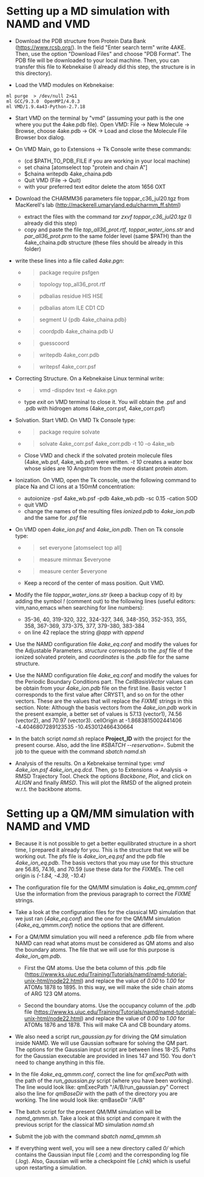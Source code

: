 # Setting up a MD simulation with NAMD and VMD 

- Download the PDB structure from Protein Data Bank (https://www.rcsb.org/). 
  In the field "Enter search term" write  4AKE. Then, use the option "Download Files"
  and choose "PDB Format". The PDB file will be downloaded to your local machine.
  Then, you can transfer this file to Kebnekaise (I already did this step, the structure
  is in this directory).

- Load the VMD modules on Kebnekaise:

```
ml purge  > /dev/null 2>&1
ml GCC/9.3.0  OpenMPI/4.0.3 
ml VMD/1.9.4a43-Python-2.7.18
```

- Start VMD on the terminal by "vmd" (assuming your path is the one where you put the 4ake.pdb file).
Open VMD:  File -> New Molecule -> Browse, choose 4ake.pdb -> OK -> Load and close the 
Molecule File Browser box dialog.

- On VMD Main, go to Extensions -> Tk Console write these commands:
  - (cd $PATH_TO_PDB_FILE if you are working in your local machine)
  - set chaina [atomselect top "protein and chain A"]
  - $chaina writepdb 4ake_chaina.pdb
  - Quit VMD (File -> Quit)
  - with your preferred text editor delete the atom 1656 OXT

- Download the CHARMM36 parameters file toppar_c36_jul20.tgz from MacKerell's lab (http://mackerell.umaryland.edu/charmm_ff.shtml)
  - extract the files with the command *tar zxvf toppar_c36_jul20.tgz* (I already did this step)
  - copy and paste the file *top_all36_prot.rtf*,  *toppar_water_ions.str* and *par_all36_prot.prm* to the same folder level 
  (same $PATH) than the 4ake_chaina.pdb structure (these files should be already in this folder)

- write these lines into a file called *4ake.pgn*:

  - > package require psfgen
  - > topology top_all36_prot.rtf
  - > pdbalias residue HIS HSE
  - > pdbalias atom ILE CD1 CD
  - > segment U {pdb 4ake_chaina.pdb}
  - > coordpdb 4ake_chaina.pdb U
  - > guesscoord
  - > writepdb 4ake_corr.pdb
  - > writepsf 4ake_corr.psf

- Correcting Structure. On a Kebnekaise Linux terminal  write:
  - > vmd -dispdev text -e 4ake.pgn  
  - type *exit* on VMD terminal to close it. You will obtain the .psf and .pdb with hidrogen atoms
  (4ake_corr.psf, 4ake_corr.psf)

- Solvation. Start VMD. On VMD Tk Console type:
  - > package require solvate
  - > solvate 4ake_corr.psf 4ake_corr.pdb -t 10 -o 4ake_wb 
  - Close VMD and check if the solvated protein molecule files (4ake_wb.psf, 4ake_wb.psf) were written.
  *-t 10* creates a water box whose sides are 10 Angstrom from the more distant protein atom.

- Ionization. On VMD, open the Tk console, use the following command to place Na and Cl ions at a 150mM 
  concentration:
  - autoionize -psf 4ake_wb.psf -pdb 4ake_wb.pdb -sc 0.15 -cation SOD
  - quit VMD
  - change the names of the resulting files *ionized.pdb* to *4ake_ion.pdb* and the same for *.psf* file

- On VMD open *4ake_ion.psf* and *4ake_ion.pdb*. Then on Tk console type:
  - > set everyone [atomselect top all]
  - > measure minmax $everyone
  - > measure center $everyone
  - Keep a record of the center of mass position. Quit VMD. 

- Modify the file *toppar_water_ions.str* (keep a backup copy of it) by adding the symbol *!*  (comment out) 
  to the following lines (useful editors: vim,nano,emacs when searching for line numbers):
  - 35-36, 40, 319-320, 322, 324-327, 346, 348-350, 352-353, 355, 358, 367-369, 373-375, 377, 379-380,
  383-384
  - on line 42 replace the string *@app* with *append* 

- Use the NAMD configuration file *4ake_eq.conf* and modify the values for the Adjustable Parameters.
*structure* corresponds to the *.psf* file of the ionized solvated protein, and *coordinates* is the *.pdb*
file for the same structure. 

- Use the NAMD configuration file *4ake_eq.conf* and modify the values for the Periodic Boundary Conditions part.
The *CellBasisVector* values can be obtain from your *4ake_ion.pdb* file on the first line.
Basis vector 1 corresponds to the first value after CRYST1, and so on for the other vectors.
These are the values that will replace the *FIXME* strings in this section. 
Note: Although the basis vectors from the *4ake_ion.pdb*  work in the present example, a better
set of values is 57.13 (vector1), 74.56 (vector2), and 70.97 (vector3).
cellOrigin  at       -1.8683815002441406 -4.4046807289123535 -10.453012466430664

- In the batch script *namd.sh* replace **Project_ID** with the project for the present course. Also,
add the line *#SBATCH --reservation=*. Submit the job to the queue with the command *sbatch namd.sh*

- Analysis of the results. On a Kebnekaise terminal type: *vmd 4ake_ion.psf 4ake_ion_eq.dcd*. Then, go to 
Extensions -> Analysis -> RMSD Trajectory Tool. Check the options *Backbone*, *Plot*, and click on
*ALIGN* and finally *RMSD*. This will plot the RMSD of the aligned protein w.r.t. the backbone atoms.


# Setting up a QM/MM simulation with NAMD and VMD 

- Because it is not possible to get a better equilibrated structure in a short time, I prepared it already for you.
This is the structure that we will be working out. The pfs file is *4ake_ion_eq.psf* and the pdb file *4ake_ion_eq.pdb*.
The basis vectors that you may use for this structure are 56.85, 74.16, and 70.59 (use these data for
the *FIXME*s. The cell origin is *(-1.84, -4.39,  -10.4)*

- The configuration file for the QM/MM simulation is *4ake_eq_qmmm.conf*
Use the information from the previous paragraph to correct the *FIXME* strings. 

- Take a look at the configuration files for the classical MD simulation that we just ran (*4ake_eq.conf*) and the
one for the QM/MM simulation (*4ake_eq_qmmm.conf*) notice the options that are different.

- For a QM/MM simulation you will need a reference .pdb file from where NAMD can read what atoms must
be considered as QM atoms and also the boundary atoms. The file that we will use for this purpose is
*4ake_ion_qm.pdb*. 
    - First the QM atoms. Use the beta column of this .pdb file 
    (https://www.ks.uiuc.edu/Training/Tutorials/namd/namd-tutorial-unix-html/node22.html)
    and replace the value of *0.00* to *1.00* for ATOMs 1878 to 1895. In this way, we will make the side chain
    atoms of ARG 123 QM atoms.

    - Second the boundary atoms. Use the occupancy column of the .pdb file 
    (https://www.ks.uiuc.edu/Training/Tutorials/namd/namd-tutorial-unix-html/node22.html)
    and replace the value of *0.00* to *1.00* for ATOMs 1876 and 1878. This will make CA and CB
    boundary atoms. 

- We also need a script *run_gaussian.py* for driving the QM simulation inside NAMD. We will use Gaussian
software for solving the QM part. The options for the Gaussian input script are between lines 18-25.
Paths for the Gaussian executable are provided in lines 147 and 150. You don't need to change anything
in this file.

- In the file *4ake_eq_qmmm.conf*, correct the line for *qmExecPath* with the path of the *run_gaussian.py* 
    script (where you have been working). The line would look like: qmExecPath "/A/B/run_gaussian.py" 
    Correct also the line for *qmBaseDir* with the path of the directory you are working.
    The line would look like: qmBaseDir "/A/B" 

- The batch script for the present QM/MM simulation will be *namd_qmmm.sh*. Take a look at this script
and compare it with the previous script for the classical MD simulation *namd.sh*

- Submit the job with the command *sbatch namd_qmmm.sh*
- If everything went well, you will see a new directory called *0/* which contains the Gaussian input
file (*.com*) and the corresponding log file (*.log*). Also, Gaussian will write a checkpoint file (*.chk*)
which is useful upon restarting a simulation.









 
